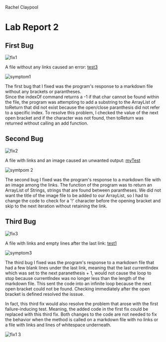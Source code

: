 Rachel Claypool
# Lab Report 2


## First Bug
![fix1](https://user-images.githubusercontent.com/97620200/151439793-0cdd4dfe-4d86-4481-b10e-e034488e40ff.jpg)

A file without any links caused an error:
[test3](https://github.com/raclay/markdown-parse/blob/main/test3.md?plain=1)


![symptom1](https://user-images.githubusercontent.com/97620200/151440397-be5e8cf1-25db-4cbf-b5d4-74bbd37287bc.jpg)

The first bug that I fixed was the program's response to a markdown file without any brackets or parantheses.  
Since the indexOf command returns a -1 if that char cannot be found within the file, the program was attempting to 
add a substring to the ArrayList of toReturn that did not exist because the open/close paranthesis did not refer to
a specific index.  To resolve this problem, I  checked the value of the next open bracket and if the character was 
not found, then toReturn was returned without calling an add function.

## Second Bug
![fix2](https://user-images.githubusercontent.com/97620200/151491802-3c4182b4-69d4-43fb-b5f2-57cee078a94e.jpg)

A file with links and an image caused an unwanted output:
[myTest](https://github.com/raclay/markdown-parse/blob/main/myTest.md?plain=1)


![symtpom 2](https://user-images.githubusercontent.com/97620200/151492026-92913be0-72b1-4ad5-a3f0-bbcf007432e3.jpg)

The second bug I fixed was the program's response to a markdown file with an image among the links.  The function of
the program was to return an ArrayList of Strings, strings that are found between parantheses.  We did not want the title
of the image file to be added to our ArrayList, so I had to change the code to check for a '!' character before the opening
bracket and skip to the next iteration without retaining the link.

## Third Bug
![fix3](https://user-images.githubusercontent.com/97620200/151495424-4f511df5-e3ec-4e74-8d8c-e2774b4ada75.jpg)

A file with links and empty lines after the last link:
[test1](https://github.com/raclay/markdown-parse/blob/main/test1.md?plain=1)


![symptom3](https://user-images.githubusercontent.com/97620200/151498290-51792537-0036-4c84-a138-71a4237a0e0e.jpg)

The third bug I fixed was the program's response to a markdown file that had a few blank lines under the last link, 
meaning that the last currentIndex which was set to the next paranethesis + 1, would not cause the loop to stop because 
currentIndex was no longer less than the length of the markdown file.  This sent the code into an infinite loop because 
the next open bracket could not be found.  Checking immediately after the open bracket is defined resolved the isssue.

In fact, this third fix would also resolve the problem that arose with the first failure-inducing test.  Meaning, the 
added code in the first fix could be replaced with this third fix.  Both changes to the code are not needed to fix the 
behavior when the method is called on a markdown file with no links or a file with links and lines of whitespace underneath.

![fix1 3](https://user-images.githubusercontent.com/97620200/151498043-f0471c5f-5d83-4bfc-aaca-bcf0ef0e4ec0.jpg)

